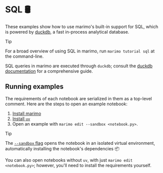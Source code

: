 # SQL 🛢️

These examples show how to use marimo's built-in support for SQL, which
is powered by [duckdb](https://duckdb.org/), a fast in-process
analytical database.

> [!TIP]
> For a broad overview of using SQL in marimo, run `marimo tutorial sql` at the
> command-line.

SQL queries in marimo are executed through `duckdb`; consult the
[duckdb documentation](https://duckdb.org/docs/index) for a comprehensive
guide.

## Running examples

The requirements of each notebook are serialized in them as a top-level
comment. Here are the steps to open an example notebook:

1. [Install marimo](https://docs.marimo.io/getting_started/index.html#installation)
2. [Install `uv`](https://github.com/astral-sh/uv/?tab=readme-ov-file#installation)
3. Open an example with `marimo edit --sandbox <notebook.py>`.

> [!TIP]
> The [`--sandbox` flag](https://docs.marimo.io/guides/editor_features/package_management.html) opens the notebook in an isolated virtual environment,
> automatically installing the notebook's dependencies 📦

You can also open notebooks without `uv`, with just `marimo edit <notebook.py>`;
however, you'll need to install the requirements yourself.
